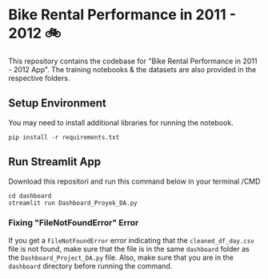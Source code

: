 # Bike Rental Performance in 2011 - 2012 🚲
This repository contains the codebase for "Bike Rental Performance in 2011 - 2012 App". The training notebooks & the datasets are also provided in the respective folders.

## Setup Environment
You may need to install additional libraries for running the notebook.
```
pip install -r requirements.txt
```
## Run Streamlit App
Download this repositori and run this command below in your terminal /CMD 
```
cd dashboard
streamlit run Dashboard_Proyek_DA.py
```
### Fixing "FileNotFoundError" Error

If you get a `FileNotFoundError` error indicating that the `cleaned_df_day.csv` file is not found, make sure that the file is in the same `dashboard` folder as the `Dashboard_Project_DA.py` file. Also, make sure that you are in the `dashboard` directory before running the command.

